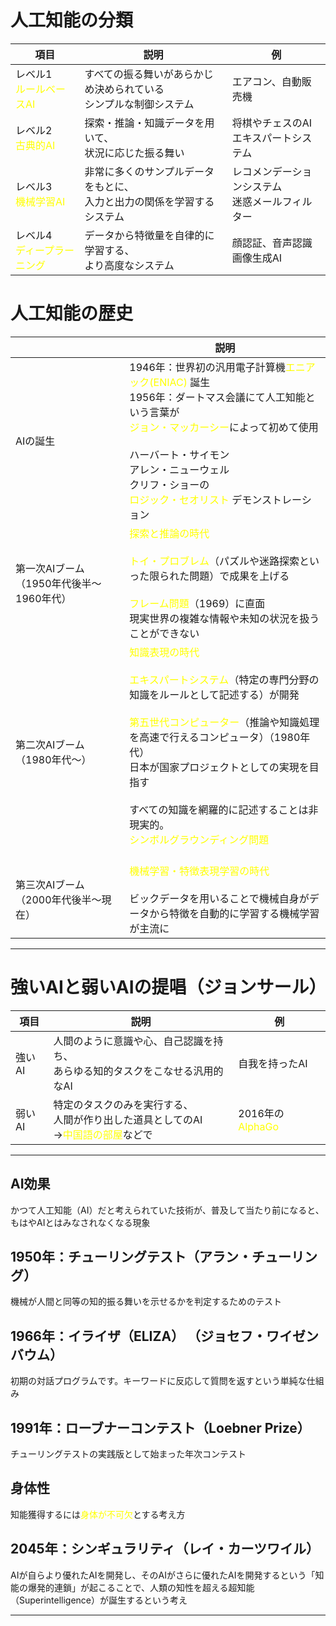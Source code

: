 # 人工知能の分類

| 項目                                             | 説明                                      | 例                           |
| ---------------------------------------------- | --------------------------------------- | --------------------------- |
| レベル1<br><font color="#ffff00">ルールベースAI</font>  | すべての振る舞いがあらかじめ決められている<br>シンプルな制御システム    | エアコン、自動販売機                  |
| レベル2<br><font color="#ffff00">古典的AI</font>     | 探索・推論・知識データを用いて、<br>状況に応じた振る舞い          | 将棋やチェスのAI<br>エキスパートシステム     |
| レベル3<br><font color="#ffff00">機械学習AI</font>    | 非常に多くのサンプルデータをもとに、<br>入力と出力の関係を学習するシステム | レコメンデーションシステム<br>迷惑メールフィルター |
| レベル4<br><font color="#ffff00">ディープラーニング</font> | データから特徴量を自律的に学習する、<br>より高度なシステム         | 顔認証、音声認識<br>画像生成AI          |
# 人工知能の歴史

|                           | 説明                                                                                                                                                                                                                                                                                                         |
| ------------------------- | ---------------------------------------------------------------------------------------------------------------------------------------------------------------------------------------------------------------------------------------------------------------------------------------------------------- |
| AIの誕生                     | 1946年：世界初の汎用電子計算機<font color="#ffff00">エニアック(ENIAC) </font>誕生<br>1956年：ダートマス会議にて人工知能という言葉が<br><font color="#ffff00">ジョン・マッカーシー</font>によって初めて使用<br><br>ハーバート・サイモン<br>アレン・ニューウェル<br>クリフ・ショーの<br><font color="#ffff00">ロジック・セオリスト</font> デモンストレーション                                                           |
| 第一次AIブーム（1950年代後半〜1960年代） | <font color="#ffff00">探索と推論の時代</font><br><br><font color="#ffff00">トイ・プロブレム</font>（パズルや迷路探索といった限られた問題）で成果を上げる<br><br><font color="#ffff00">フレーム問題</font>（1969）に直面<br>現実世界の複雑な情報や未知の状況を扱うことができない                                                                                                            |
| 第二次AIブーム（1980年代〜）         | <font color="#ffff00">知識表現の時代</font><br><br><font color="#ffff00">エキスパートシステム</font>（特定の専門分野の知識をルールとして記述する）が開発<br><br><font color="#ffff00">第五世代コンピューター</font>（推論や知識処理を高速で行えるコンピュータ）（1980年代）<br>日本が国家プロジェクトとしての実現を目指す<br><br>すべての知識を網羅的に記述することは非現実的。<br><font color="#ffff00">シンボルグラウンディング問題</font><br><br> |
| 第三次AIブーム（2000年代後半〜現在）     | <font color="#ffff00">機械学習・特徴表現学習の時代</font><br><br>ビックデータを用いることで機械自身がデータから特徴を自動的に学習する機械学習が主流に                                                                                                                                                                                                              |

---
# 強いAIと弱いAIの提唱（ジョンサール）

| 項目   | 説明                                                                            | 例                                          |
| ---- | ----------------------------------------------------------------------------- | ------------------------------------------ |
| 強いAI | 人間のように意識や心、自己認識を持ち、<br>あらゆる知的タスクをこなせる汎用的なAI                                   | 自我を持ったAI                                   |
| 弱いAI | 特定のタスクのみを実行する、<br>人間が作り出した道具としてのAI<br>→<font color="#ffff00">中国語の部屋</font>などで | 2016年の<font color="#ffff00">AlphaGo</font> |

---
## AI効果
かつて人工知能（AI）だと考えられていた技術が、普及して当たり前になると、もはやAIとはみなされなくなる現象
## 1950年：チューリングテスト（アラン・チューリング）
機械が人間と同等の知的振る舞いを示せるかを判定するためのテスト
## 1966年：イライザ（ELIZA） （ジョセフ・ワイゼンバウム）
初期の対話プログラムです。キーワードに反応して質問を返すという単純な仕組み
## 1991年：ローブナーコンテスト（Loebner Prize） 
 チューリングテストの実践版として始まった年次コンテスト
## 身体性
知能獲得するには<font color="#ffff00">身体が不可欠</font>とする考え方
## 2045年：シンギュラリティ（レイ・カーツワイル）
AIが自らより優れたAIを開発し、そのAIがさらに優れたAIを開発するという「知能の爆発的連鎖」が起こることで、人類の知性を超える超知能（Superintelligence）が誕生するという考え

---